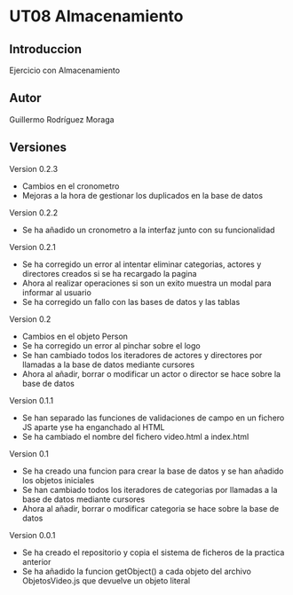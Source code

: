# UT08 Almacenamiento

## Introduccion

Ejercicio con Almacenamiento

## Autor

Guillermo Rodríguez Moraga

## Versiones

Version 0.2.3
- Cambios en el cronometro
- Mejoras a la hora de gestionar los duplicados en la base de datos

Version 0.2.2
- Se ha añadido un cronometro a la interfaz junto con su funcionalidad

Version 0.2.1
- Se ha corregido un error al intentar eliminar categorias, actores y directores creados si se ha recargado la pagina
- Ahora al realizar operaciones si son un exito muestra un modal para informar al usuario
- Se ha corregido un fallo con las bases de datos y las tablas

Version 0.2
- Cambios en el objeto Person
- Se ha corregido un error al pinchar sobre el logo
- Se han cambiado todos los iteradores de actores y directores por llamadas a la base de datos mediante cursores
- Ahora al añadir, borrar o modificar un actor o director se hace sobre la base de datos

Version 0.1.1
- Se han separado las funciones de validaciones de campo en un fichero JS aparte yse ha enganchado al HTML
- Se ha cambiado el nombre del fichero video.html a index.html

Version 0.1
- Se ha creado una funcion para crear la base de datos y se han añadido los objetos iniciales
- Se han cambiado todos los iteradores de categorias por llamadas a la base de datos mediante cursores
- Ahora al añadir, borrar o modificar categoria se hace sobre la base de datos

Version 0.0.1
- Se ha creado el repositorio y copia el sistema de ficheros de la practica anterior
- Se ha añadido la funcion getObject() a cada objeto del archivo ObjetosVideo.js que devuelve un objeto literal
